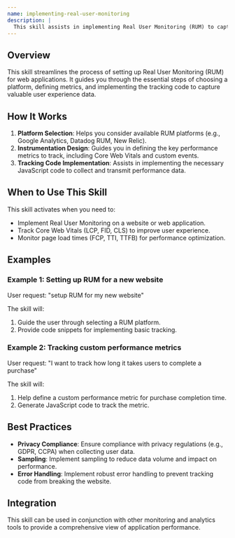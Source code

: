 ```yaml
---
name: implementing-real-user-monitoring
description: |
  This skill assists in implementing Real User Monitoring (RUM) to capture and analyze actual user performance data. It helps set up tracking for key metrics like Core Web Vitals, page load times, and custom performance events. Use this skill when the user asks to "setup RUM", "implement real user monitoring", "track user experience", or needs assistance with "performance monitoring". It guides the user through choosing a RUM platform, designing an instrumentation strategy, and implementing the necessary tracking code.
---
```


## Overview

This skill streamlines the process of setting up Real User Monitoring (RUM) for web applications. It guides you through the essential steps of choosing a platform, defining metrics, and implementing the tracking code to capture valuable user experience data.

## How It Works

1. **Platform Selection**: Helps you consider available RUM platforms (e.g., Google Analytics, Datadog RUM, New Relic).
2. **Instrumentation Design**: Guides you in defining the key performance metrics to track, including Core Web Vitals and custom events.
3. **Tracking Code Implementation**: Assists in implementing the necessary JavaScript code to collect and transmit performance data.

## When to Use This Skill

This skill activates when you need to:
- Implement Real User Monitoring on a website or web application.
- Track Core Web Vitals (LCP, FID, CLS) to improve user experience.
- Monitor page load times (FCP, TTI, TTFB) for performance optimization.

## Examples

### Example 1: Setting up RUM for a new website

User request: "setup RUM for my new website"

The skill will:
1. Guide the user through selecting a RUM platform.
2. Provide code snippets for implementing basic tracking.

### Example 2: Tracking custom performance metrics

User request: "I want to track how long it takes users to complete a purchase"

The skill will:
1. Help define a custom performance metric for purchase completion time.
2. Generate JavaScript code to track the metric.

## Best Practices

- **Privacy Compliance**: Ensure compliance with privacy regulations (e.g., GDPR, CCPA) when collecting user data.
- **Sampling**: Implement sampling to reduce data volume and impact on performance.
- **Error Handling**: Implement robust error handling to prevent tracking code from breaking the website.

## Integration

This skill can be used in conjunction with other monitoring and analytics tools to provide a comprehensive view of application performance.